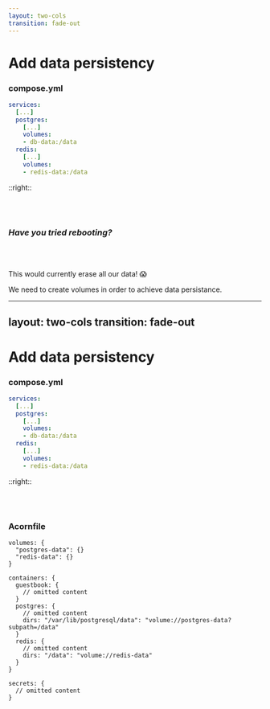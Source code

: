 ```yaml
---
layout: two-cols
transition: fade-out
---
```


# Add data persistency

### compose.yml

```yaml {3,5-7,9,10} {maxHeight:'350px'}
services:
  [...]
  postgres:
    [...]
    volumes:
    - db-data:/data
  redis:
    [...]
    volumes:
    - redis-data:/data
```

::right::

<br />

<br />

### *Have you tried rebooting?*

<br />

<br /> 

This would currently erase all our data! 😱

We need to create volumes in order to achieve data persistance.

---
layout: two-cols
transition: fade-out
---

# Add data persistency

### compose.yml

```yaml {3,5-7,9,10} {maxHeight:'350px'}
services:
  [...]
  postgres:
    [...]
    volumes:
    - db-data:/data
  redis:
    [...]
    volumes:
    - redis-data:/data
```

::right::

<br />

<br />

### Acornfile

```cue {1-4,12,16} {maxHeight:'350px'}
volumes: {
  "postgres-data": {}
  "redis-data": {}
}

containers: {
  guestbook: {
    // omitted content
  }
  postgres: {
    // omitted content
    dirs: "/var/lib/postgresql/data": "volume://postgres-data?subpath=/data"
  }
  redis: {
    // omitted content
    dirs: "/data": "volume://redis-data"
  }
}

secrets: {
  // omitted content
}
```